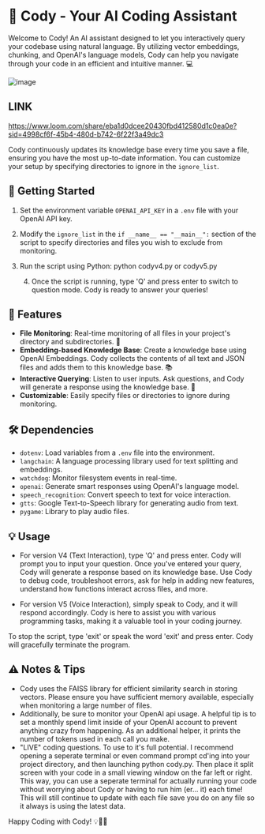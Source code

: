
# 🤖 Cody - Your AI Coding Assistant 

Welcome to Cody! An AI assistant designed to let you interactively query your codebase using natural language. By utilizing vector embeddings, chunking, and OpenAI's language models, Cody can help you navigate through your code in an efficient and intuitive manner. 💻

![image](https://github.com/ajhous44/cody/assets/42582780/f2a62a20-663c-4ec1-b000-67257331fb12)
## LINK
https://www.loom.com/share/eba1d0dcee20430fbd412580d1c0ea0e?sid=4998cf6f-45b4-480d-b742-6f22f3a49dc3


Cody continuously updates its knowledge base every time you save a file, ensuring you have the most up-to-date information. You can customize your setup by specifying directories to ignore in the `ignore_list`.

## 🚀 Getting Started

1. Set the environment variable `OPENAI_API_KEY` in a `.env` file with your OpenAI API key.
2. Modify the `ignore_list` in the `if __name__ == "__main__":` section of the script to specify directories and files you wish to exclude from monitoring.
3. Run the script using Python: python codyv4.py or codyv5.py

   4. Once the script is running, type 'Q' and press enter to switch to question mode. Cody is ready to answer your queries!

## 🎯 Features

- **File Monitoring**: Real-time monitoring of all files in your project's directory and subdirectories. 👀
- **Embedding-based Knowledge Base**: Create a knowledge base using OpenAI Embeddings. Cody collects the contents of all text and JSON files and adds them to this knowledge base. 📚
- **Interactive Querying**: Listen to user inputs. Ask questions, and Cody will generate a response using the knowledge base. 🧠
- **Customizable**: Easily specify files or directories to ignore during monitoring.

## 🛠 Dependencies

- `dotenv`: Load variables from a `.env` file into the environment.
- `langchain`: A language processing library used for text splitting and embeddings.
- `watchdog`: Monitor filesystem events in real-time.
- `openai`: Generate smart responses using OpenAI's language model.
- `speech_recognition`: Convert speech to text for voice interaction.
- `gtts`: Google Text-to-Speech library for generating audio from text.
- `pygame`: Library to play audio files.

## 💡 Usage

- For version V4 (Text Interaction), type 'Q' and press enter. Cody will prompt you to input your question. Once you've entered your query, Cody will generate a response based on its knowledge base. Use Cody to debug code, troubleshoot errors, ask for help in adding new features, understand how functions interact across files, and more.

- For version V5 (Voice Interaction), simply speak to Cody, and it will respond accordingly. Cody is here to assist you with various programming tasks, making it a valuable tool in your coding journey.

To stop the script, type 'exit' or speak the word 'exit' and press enter. Cody will gracefully terminate the program.

## ⚠️ Notes & Tips

- Cody uses the FAISS library for efficient similarity search in storing vectors. Please ensure you have sufficient memory available, especially when monitoring a large number of files.
- Additionally, be sure to monitor your OpenAI api usage. A helpful tip is to set a monthly spend limit inside of your OpenAI account to prevent anything crazy from happening. As an additional helper, it prints the number of tokens used in each call you make.
- "LIVE" coding questions. To use to it's full potential. I recommend opening a seperate terminal or even command prompt cd'ing into your project directory, and then launching python cody.py. Then place it split screen with your code in a small viewing window on the far left or right. This way, you can use a seperate terminal for actually running your code without worrying about Cody or having to run him (er... it) each time! This will still continue to update with each file save you do on any file so it always is using the latest data.


Happy Coding with Cody! 💡🚀🎉
